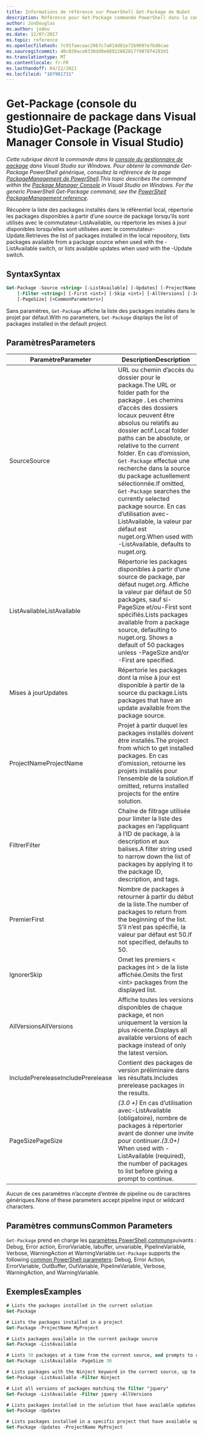 ```yaml
---
title: Informations de référence sur PowerShell Get-Package de NuGet
description: Référence pour Get-Package commande PowerShell dans la console du gestionnaire de package NuGet dans Visual Studio.
author: JonDouglas
ms.author: jodou
ms.date: 12/07/2017
ms.topic: reference
ms.openlocfilehash: 7c91faecaac2967c7a01dd81e72b9097e7bd6cae
ms.sourcegitcommit: 40c039ace0330dd9e68922882017f9878f4283d1
ms.translationtype: MT
ms.contentlocale: fr-FR
ms.lasthandoff: 04/22/2021
ms.locfileid: "107901731"
---
```

# <a name="get-package-package-manager-console-in-visual-studio"></a><span data-ttu-id="c9380-103">Get-Package (console du gestionnaire de package dans Visual Studio)</span><span class="sxs-lookup"><span data-stu-id="c9380-103">Get-Package (Package Manager Console in Visual Studio)</span></span>

<span data-ttu-id="c9380-104">*Cette rubrique décrit la commande dans la [console du gestionnaire de package](../../consume-packages/install-use-packages-powershell.md) dans Visual Studio sur Windows. Pour obtenir la commande Get-Package PowerShell générique, consultez la référence de la page [PackageManagement de PowerShell](/powershell/module/packagemanagement).*</span><span class="sxs-lookup"><span data-stu-id="c9380-104">*This topic describes the command within the [Package Manager Console](../../consume-packages/install-use-packages-powershell.md) in Visual Studio on Windows. For the generic PowerShell Get-Package command, see the [PowerShell PackageManagement reference](/powershell/module/packagemanagement).*</span></span>

<span data-ttu-id="c9380-105">Récupère la liste des packages installés dans le référentiel local, répertorie les packages disponibles à partir d’une source de package lorsqu’ils sont utilisés avec le commutateur-ListAvailable, ou répertorie les mises à jour disponibles lorsqu’elles sont utilisées avec le commutateur-Update.</span><span class="sxs-lookup"><span data-stu-id="c9380-105">Retrieves the list of packages installed in the local repository, lists packages available from a package source when used with the -ListAvailable switch, or lists available updates when used with the -Update switch.</span></span>

## <a name="syntax"></a><span data-ttu-id="c9380-106">Syntax</span><span class="sxs-lookup"><span data-stu-id="c9380-106">Syntax</span></span>

```ps
Get-Package -Source <string> [-ListAvailable] [-Updates] [-ProjectName <string>]
    [-Filter <string>] [-First <int>] [-Skip <int>] [-AllVersions] [-IncludePrerelease]
    [-PageSize] [<CommonParameters>]
```

<span data-ttu-id="c9380-107">Sans paramètres, `Get-Package` affiche la liste des packages installés dans le projet par défaut.</span><span class="sxs-lookup"><span data-stu-id="c9380-107">With no parameters, `Get-Package` displays the list of packages installed in the default project.</span></span>

## <a name="parameters"></a><span data-ttu-id="c9380-108">Paramètres</span><span class="sxs-lookup"><span data-stu-id="c9380-108">Parameters</span></span>

| <span data-ttu-id="c9380-109">Paramètre</span><span class="sxs-lookup"><span data-stu-id="c9380-109">Parameter</span></span> | <span data-ttu-id="c9380-110">Description</span><span class="sxs-lookup"><span data-stu-id="c9380-110">Description</span></span> |
| --- | --- |
| <span data-ttu-id="c9380-111">Source</span><span class="sxs-lookup"><span data-stu-id="c9380-111">Source</span></span> | <span data-ttu-id="c9380-112">URL ou chemin d’accès du dossier pour le package.</span><span class="sxs-lookup"><span data-stu-id="c9380-112">The URL or folder path for the package .</span></span> <span data-ttu-id="c9380-113">Les chemins d’accès des dossiers locaux peuvent être absolus ou relatifs au dossier actif.</span><span class="sxs-lookup"><span data-stu-id="c9380-113">Local folder paths can be absolute, or relative to the current folder.</span></span> <span data-ttu-id="c9380-114">En cas d’omission, `Get-Package` effectue une recherche dans la source du package actuellement sélectionnée.</span><span class="sxs-lookup"><span data-stu-id="c9380-114">If omitted, `Get-Package` searches the currently selected package source.</span></span> <span data-ttu-id="c9380-115">En cas d’utilisation avec-ListAvailable, la valeur par défaut est nuget.org.</span><span class="sxs-lookup"><span data-stu-id="c9380-115">When used with -ListAvailable, defaults to nuget.org.</span></span> |
| <span data-ttu-id="c9380-116">ListAvailable</span><span class="sxs-lookup"><span data-stu-id="c9380-116">ListAvailable</span></span> | <span data-ttu-id="c9380-117">Répertorie les packages disponibles à partir d’une source de package, par défaut nuget.org. Affiche la valeur par défaut de 50 packages, sauf si-PageSize et/ou-First sont spécifiés.</span><span class="sxs-lookup"><span data-stu-id="c9380-117">Lists packages available from a package source, defaulting to nuget.org. Shows a default of 50 packages unless -PageSize and/or -First are specified.</span></span> |
| <span data-ttu-id="c9380-118">Mises à jour</span><span class="sxs-lookup"><span data-stu-id="c9380-118">Updates</span></span> | <span data-ttu-id="c9380-119">Répertorie les packages dont la mise à jour est disponible à partir de la source du package.</span><span class="sxs-lookup"><span data-stu-id="c9380-119">Lists packages that have an update available from the package source.</span></span> |
| <span data-ttu-id="c9380-120">ProjectName</span><span class="sxs-lookup"><span data-stu-id="c9380-120">ProjectName</span></span> | <span data-ttu-id="c9380-121">Projet à partir duquel les packages installés doivent être installés.</span><span class="sxs-lookup"><span data-stu-id="c9380-121">The project from which to get installed packages.</span></span> <span data-ttu-id="c9380-122">En cas d’omission, retourne les projets installés pour l’ensemble de la solution.</span><span class="sxs-lookup"><span data-stu-id="c9380-122">If omitted, returns installed projects for the entire solution.</span></span> |
| <span data-ttu-id="c9380-123">Filtrer</span><span class="sxs-lookup"><span data-stu-id="c9380-123">Filter</span></span> | <span data-ttu-id="c9380-124">Chaîne de filtrage utilisée pour limiter la liste des packages en l’appliquant à l’ID de package, à la description et aux balises.</span><span class="sxs-lookup"><span data-stu-id="c9380-124">A filter string used to narrow down the list of packages by applying it to the package ID, description, and tags.</span></span> |
| <span data-ttu-id="c9380-125">Premier</span><span class="sxs-lookup"><span data-stu-id="c9380-125">First</span></span> | <span data-ttu-id="c9380-126">Nombre de packages à retourner à partir du début de la liste.</span><span class="sxs-lookup"><span data-stu-id="c9380-126">The number of packages to return from the beginning of the list.</span></span> <span data-ttu-id="c9380-127">S’il n’est pas spécifié, la valeur par défaut est 50.</span><span class="sxs-lookup"><span data-stu-id="c9380-127">If not specified, defaults to 50.</span></span> |
| <span data-ttu-id="c9380-128">Ignorer</span><span class="sxs-lookup"><span data-stu-id="c9380-128">Skip</span></span> | <span data-ttu-id="c9380-129">Omet les premiers &lt; packages int &gt; de la liste affichée.</span><span class="sxs-lookup"><span data-stu-id="c9380-129">Omits the first &lt;int&gt; packages from the displayed list.</span></span>  |
| <span data-ttu-id="c9380-130">AllVersions</span><span class="sxs-lookup"><span data-stu-id="c9380-130">AllVersions</span></span> | <span data-ttu-id="c9380-131">Affiche toutes les versions disponibles de chaque package, et non uniquement la version la plus récente.</span><span class="sxs-lookup"><span data-stu-id="c9380-131">Displays all available versions of each package instead of only the latest version.</span></span> |
| <span data-ttu-id="c9380-132">IncludePrerelease</span><span class="sxs-lookup"><span data-stu-id="c9380-132">IncludePrerelease</span></span> | <span data-ttu-id="c9380-133">Contient des packages de version préliminaire dans les résultats.</span><span class="sxs-lookup"><span data-stu-id="c9380-133">Includes prerelease packages in the results.</span></span> |
| <span data-ttu-id="c9380-134">PageSize</span><span class="sxs-lookup"><span data-stu-id="c9380-134">PageSize</span></span> | <span data-ttu-id="c9380-135">*(3.0 +)* En cas d’utilisation avec-ListAvailable (obligatoire), nombre de packages à répertorier avant de donner une invite pour continuer.</span><span class="sxs-lookup"><span data-stu-id="c9380-135">*(3.0+)* When used with -ListAvailable (required), the number of packages to list before giving a prompt to continue.</span></span> |

<span data-ttu-id="c9380-136">Aucun de ces paramètres n’accepte d’entrée de pipeline ou de caractères génériques.</span><span class="sxs-lookup"><span data-stu-id="c9380-136">None of these parameters accept pipeline input or wildcard characters.</span></span>

## <a name="common-parameters"></a><span data-ttu-id="c9380-137">Paramètres communs</span><span class="sxs-lookup"><span data-stu-id="c9380-137">Common Parameters</span></span>

<span data-ttu-id="c9380-138">`Get-Package` prend en charge les [paramètres PowerShell communs](/powershell/module/microsoft.powershell.core/about/about_commonparameters)suivants : Debug, Error action, ErrorVariable, labuffer, unvariable, PipelineVariable, Verbose, WarningAction et WarningVariable.</span><span class="sxs-lookup"><span data-stu-id="c9380-138">`Get-Package` supports the following [common PowerShell parameters](/powershell/module/microsoft.powershell.core/about/about_commonparameters): Debug, Error Action, ErrorVariable, OutBuffer, OutVariable, PipelineVariable, Verbose, WarningAction, and WarningVariable.</span></span>

## <a name="examples"></a><span data-ttu-id="c9380-139">Exemples</span><span class="sxs-lookup"><span data-stu-id="c9380-139">Examples</span></span>

```ps
# Lists the packages installed in the current solution
Get-Package

# Lists the packages installed in a project
Get-Package -ProjectName MyProject

# Lists packages available in the current package source
Get-Package -ListAvailable

# Lists 30 packages at a time from the current source, and prompts to continue if more are available
Get-Package -ListAvailable -PageSize 30

# Lists packages with the Ninject keyword in the current source, up to 50
Get-Package -ListAvailable -Filter Ninject

# List all versions of packages matching the filter "jquery"
Get-Package -ListAvailable -Filter jquery -AllVersions

# Lists packages installed in the solution that have available updates
Get-Package -Updates

# Lists packages installed in a specific project that have available updates
Get-Package -Updates -ProjectName MyProject
```